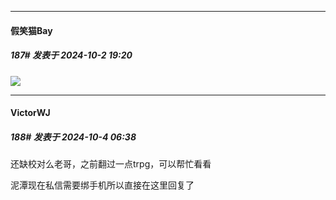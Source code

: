﻿
*****

####  假笑猫Bay  
##### 187#       发表于 2024-10-2 19:20

<img src="https://static.saraba1st.com/image/smiley/animal2017/006.png" referrerpolicy="no-referrer">


*****

####  VictorWJ  
##### 188#       发表于 2024-10-4 06:38

还缺校对么老哥，之前翻过一点trpg，可以帮忙看看

泥潭现在私信需要绑手机所以直接在这里回复了

